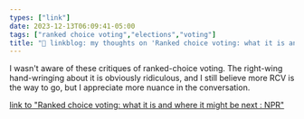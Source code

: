 ```yaml
---
types: ["link"]
date: 2023-12-13T06:09:41-05:00
tags: ["ranked choice voting","elections","voting"]
title: "🔗 linkblog: my thoughts on 'Ranked choice voting: what it is and where it might be next : NPR'"
---
```

I wasn't aware of these critiques of ranked-choice voting. The right-wing hand-wringing about it is obviously ridiculous, and I still believe more RCV is the way to go, but I appreciate more nuance in the conversation.

[link to "Ranked choice voting: what it is and where it might be next : NPR"](https://www.npr.org/2023/12/13/1214199019/ranked-choice-voting-explainer)
